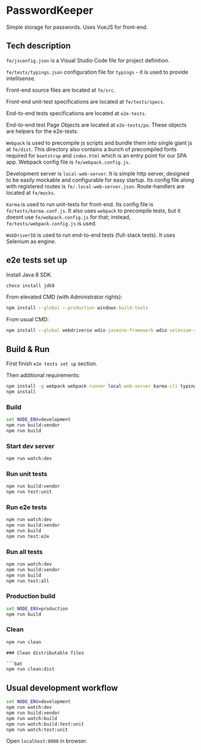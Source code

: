# PasswordKeeper

Simple storage for passwords. Uses VueJS for front-end.

## Tech description

`fe/jsconfig.json` is a Visual Studio Code file for project definition.

`fe/tests/typings.json` configuration file for `typings` - it is used to provide intellisense.

Front-end source files are located at `fe/src`.

Front-end unit-test specifications are located at `fe/tests/specs`.

End-to-end tests specifications are located at `e2e-tests`.

End-to-end test Page Objects are located at `e2e-tests/po`. These objects are helpers for the e2e-tests.

`Webpack` is used to precompile js scripts and bundle them into single giant js at `fe/dist`. This directory also contains a bunch of precompiled fonts required for `bootstrap` and `index.html` which is an entry point for our SPA app. Webpack config file is `fe/webpack.config.js`.

Development server is `local-web-server`. It is simple http server, designed to be easily mockable and configurable for easy startup. Its config file along with registered routes is `fe/.local-web-server.json`. Route-handlers are located at `fe/mocks`.

`Karma` is used to run unit-tests for front-end. Its config file is `fe/tests/karma.conf.js`. It also uses `webpack` to precompile tests, but it doesnt use `fe/webpack.config.js` for that; instead, `fe/tests/webpack.config.js` is used.

`WebDriverIO` is used to run end-to-end tests (full-stack tests). It uses Selenium as engine.

## e2e tests set up

Install Java 8 SDK.

```bat
choco install jdk8
```

From elevated CMD (with Administrator rights):

```bat
npm install --global --production windows-build-tools
```

From usual CMD:

```bat
npm install --global webdriverio wdio-jasmine-framework wdio-selenium-standalone-service
```

## Build & Run

First finish `e2e tests set up` section.

Then additional requirements:

```bat
npm install -g webpack webpack-runner local-web-server karma-cli typings
npm install
```

### Build

```bat
set NODE_ENV=development
npm run build:vendor
npm run build
```

### Start dev server

```bat
npm run watch:dev
```

### Run unit tests

```bat
npm run build:vendor
npm run test:unit
```

### Run e2e tests

```bat
npm run watch:dev
npm run build:vendor
npm run build
npm run test:e2e
```

### Run all tests

```bat
npm run watch:dev
npm run build:vendor
npm run build
npm run test:all
```

### Production build

```bat
set NODE_ENV=production
npm run build
```

### Clean

```bat
npm run clean

### Clean distributable files

```bat
npm run clean:dist
``````

## Usual development workflow

```bat
set NODE_ENV=development
npm run watch:dev
npm run build:vendor
npm run watch:build
npm run watch:build:test:unit
npm run watch:test:unit
```

Open `localhost:8000` in browser.
